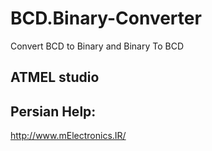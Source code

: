﻿# BCD.Binary-Converter
Convert BCD to Binary and Binary To BCD

ATMEL studio
----------------

Persian Help:
----------------
http://www.mElectronics.IR/